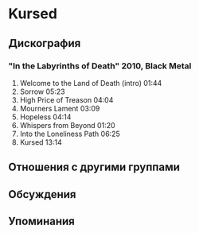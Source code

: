 # Kursed



## Дискография

### "In the Labyrinths of Death" 2010, Black Metal

1.	 Welcome to the Land of Death (intro)	01:44	 
2.	 Sorrow	05:23	 
3.	 High Price of Treason	04:04	 
4.	 Mourners Lament	03:09	 
5.	 Hopeless	04:14	 
6.	 Whispers from Beyond	01:20	 
7.	 Into the Loneliness Path	06:25	 
8.	 Kursed	13:14


## Отношения с другими группами


## Обсуждения


## Упоминания

